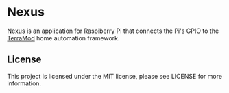 Nexus
=====

Nexus is an application for Raspiberry Pi that connects the Pi's GPIO to the [TerraMod](https://github.com/TerraMod/TerraMod) home automation framework.

License
-------

This project is licensed under the MIT license, please see LICENSE for more information.

